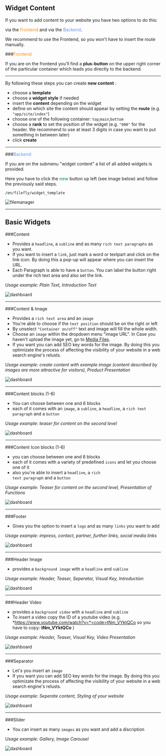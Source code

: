 Widget Content
----

If you want to add content to your website you have two options to do this:
<p>via the <span style="color:darkorange">Frontend</span> and via the <span style="color:cornflowerblue">Backend</span>.</p>
<p>We recommend to use the Frontend, so you won't have to insert the route manually.</p>


###<span style="color:darkorange">Frontend</span>

If you are on the frontend you'll find a **plus-button** on the upper right corner of the particular container which leads you directly to the backend.

___

By following these steps you can create **new content** :

- choose a **template**
- choose a **widget style** if needed 
- insert the **content** depending on the widget
- define on which site the content should appear by setting the **route** (e.g. <code>"app/site/index"</code>)
- choose one of the following container: <code>top</code>;<code>main</code>;<code>bottom</code>
- choose a **rank** to set the position of the widget (e.g. <code>"000"</code> for the header. We recommend to use at least 3 digits in case you want to put something in between later)
- click **create**

___

###<span style="color:cornflowerblue">Backend</span>

If you are on the submenu "widget content" a list of all added widgets is provided.

Here you have to click the <span style="color:mediumseagreen">**new**</span> button up left (see image below) and follow the previously said steps.


<code>/en/filefly/widget_template</code>


![filemanager](./images/widget_template.png)






------


Basic Widgets
----

###Content
- Provides a <code>headline</code>, a <code>subline</code> and as many <code>rich text paragraphs</code> as you want.
- If you want to insert a <code>link</code>, just mark a word or textpart and click on the link icon. By doing this a pop-up will appear where you can insert the URL.
- Each Paragraph is able to have a <code>button</code>. You can label the button right under the rich text area and also set the link.

*Usage example: Plain Text, Introduction Text*

![dashboard](./images/content.png)

___

###Content & Image
- Provides a <code>rich text area</code> and an <code>image</code>
- You're able to choose if the <code>text position</code> should be on the right or left
- By unselect <code>"Container on/off"</code> text and image will fill the whole width.
- Choose an <code>image</code> within the dropdown menu "image URL". In Case you haven't upload the image yet, go to [Media Files](http://doro.app-transporter.com.staging-1.oneba.se/de/help/default/index?file=firststeps/mediafiles.md).
- If you want you can add SEO key words for the image. By doing this you optimizate the process of affecting the visibility of your website in a web search engine's relusts.

*Usage example: create content with example image (content described by images are more attractive for visitors), Product Presentation*

![dashboard](./images/contentandimage.png)

___

###Content blocks (1-6)
- You can choose between one and 6 blocks
- each of it comes with an <code>image</code>, a <code>subline</code>, a <code>headline</code>, a <code>rich text paragraph</code> and a <code>button</code>

*Usage example: teaser for content on the second level*

![dashboard](./images/6block_img.png)

___

###Content Icon blocks (1-6)
- you can choose between one and 6 blocks
- each of it comes with a variety of predefined <code>icons</code> and let you choose one of it
- also you're able to insert a <code>headline</code>, a <code>rich text paragraph</code> and a <code>button</code>

*Usage example: Teaser for content on the second level, Presentation of Functions*

![dashboard](./images/6block_icon.png)

___

###Footer
- Gives you the option to insert a <code>logo</code> and as many <code>links</code> you want to add

*Usage example: impress, contact, partner, further links, social media links*

![dashboard](./images/footer.png)
___

###Header Image
- provides a <code>background image</code> with a <code>headline</code> and <code>subline</code>

*Usage example: Header, Teaser, Seperator, Visual Key, Introduction*

![dashboard](./images/header_image.png)

___

###Header Video
- provides a <code>background video</code> with a <code>headline</code> and <code>subline</code>
- To insert a video copy the ID of a youtube video (e.g. *https://www.youtube.com/watch?v=*<code>tNm_VYktQCo</code> so you have to copy: **tNm_VYktQCo** )

*Usage example: Header, Teaser, Visual Key, Video Presentation*

![dashboard](./images/header_video.png)

___

###Separator
- Let's you insert an <code>image</code>
- If you want you can add SEO key words for the image. By doing this you optimizate the process of affecting the visibility of your website in a web search engine's relusts.

*Usage example: Seperate content, Styling of your website*

![dashboard](./images/separator.png)

___

###Slider
- You can insert as many <code>images</code> as you want and add a discription

*Usage example: Gallery, Image Carousel*

![dashboard](./images/slider.png)

